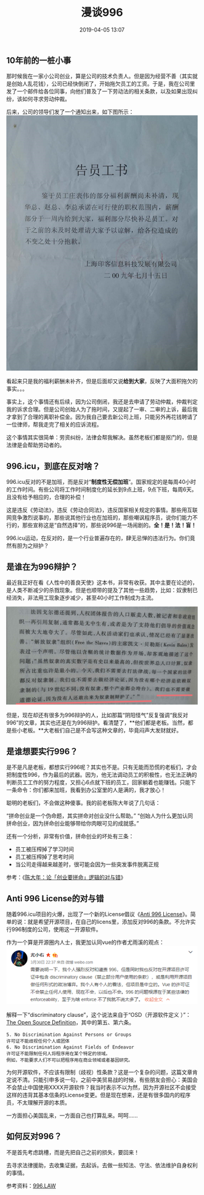 ﻿---
layout: post
title:  "漫谈996"
date:   2019-04-05 13:07
categories: Dairy
tags: Essay
comments: true
---

## 10年前的一桩小事
那时候我在一家小公司创业，算是公司的技术负责人。但是因为经营不善（其实就是创始人乱花钱），公司已经快倒闭了，开始拖欠员工的工资。于是，我在公司里发了一个邮件给各位同事，向他们普及了一下劳动法的相关条款，以及如果出现纠纷，该如何寻求劳动仲裁。

后来，公司的领导们发了一个通知出来，如下图所示：
![](/assets/img/996-1.png)

看起来只是我的福利薪酬未补齐，但是后面却又说**给到大家**，反映了大面积拖欠的事实。。。

事实上，这个事情还有后续，因为公司倒闭，我还是去申请了劳动仲裁，仲裁判定我的诉求合理。但是公司创始人为了拖时间，又提起了一审、二审的上诉，最后我才拿到了合理的离职补偿金。因为我自己要去新公司上班，只能另外再花钱聘请了一位律师，帮我走完了相关的应诉流程。

这个事情其实很简单：劳资纠纷，法律会帮我解决。虽然老板们都是抠门的，但是法律是会帮助劳动者的。

## 996.icu，到底在反对啥？
996.icu反对的不是加班，而是反对“**制度性无偿加班**”。国家规定的是每周40小时的工作时间。有些公司将工作时间制度化的延长到9点上班，9点下班，每周6天。且没有给予相应的，合理的补偿！

这是违反《劳动法》，违反《劳动合同法》，违反国家相关规定的事情。那些用互联网竞争激烈说事的，那些说其他行业也在加班的，那些嘲讽程序员，说你们能力不行的，那些宣称这是“自然选择”的，那些说996是一场闹剧的。**全！是！法！盲！**

996.icu运动，在反对的，是一个行业普遍存在的，肆无忌惮的违法行为。你们竟然有胆为之辩护？

## 是谁在为996辩护？
最近我正好在看《人性中的善良天使》这本书，非常有收获。其中主要在论述的，是人类不断减少的杀戮现象。但是也顺带的提及了其他一些趋势，比如：奴隶制已经消失，非法用工现象逐步减少，甚至40小时工作制成为主流。

![](/assets/img/996-2.png)

但是，现在却还有很多为996辩护的人，比如那篇“阴阳怪气”反复强调“我反对996”的文章，其实也还是在为996辩护。看清楚了，**他们都是老板。当然，都是些小老板。**大老板们自己是不会写这种文章的，毕竟闷声大发财就好。

## 是谁想要实行996？
是不是凡是老板，都想实行996呢？其实也不是。只有无能而恐慌的老板们，才会把制度性996，作为最后的武器。因为，他无法调动员工的积极性，也无法正确的判断员工工作的努力程度，又担心6点就下班的员工，回家躺着也能赚钱。只能下一条命令：你们都来加班，我看到办公室里的人是满的，我才放心！

聪明的老板们，不会做这种傻事。我的前老板陈大年说了几句话：

“拼命创业是一个伪命题，其实拼命对创业没什么帮助。”
“创始人为什么更加认同拼命创业，因为拼命创业能够带给你肉眼可见的成就感。”

还有一个分析，非常有价值，拼命创业的坏处有三条：

* 员工被压榨掉了学习时间
* 员工被压榨掉了思考时间
* 当公司走得越来越差时，很可能会因为一些突发事件脱离正规

参考：《[陈大年：论「创业要拼命」逻辑的对与错](https://mp.weixin.qq.com/s/HfHaA4dkq0Eov_PEMNENaA)》

## Anti 996 License的对与错
随着996.icu项目的火爆，出现了一个新的License倡议《[Anti 996 License](https://github.com/kattgu7/Anti-996-License)》。简单的说：就是希望开源项目，在自己的licens里，添加反对996的条款。不允许实行996制度的公司，使用这一开源软件。

作为一个算是开源圈内人士，我更加认同vue的作者尤雨溪的观点：
![](/assets/img/996-3.png)

解释一下“discriminatory clause”，这个说法来自于“OSD（开源软件定义 ）”：[The Open Source Definition](https://opensource.org/osd)，其中的第五、第六条。

    5. No Discrimination Against Persons or Groups
    许可证不能歧视任何个人或团体
    6. No Discrimination Against Fields of Endeavor
    许可证不能限制任何人将程序用在某个特定的领域。
    例如，不能要求人们不可以把程序用在商业领域或者基因研究。

为何开源软件，不应该有限制（歧视）性条款？这是一个复杂的问题，这篇文章肯定说不清。只能引申多说一句，之前中美贸易战的时候，有些朋友会担心：美国会不会禁止中国使用XXXX开源软件？我当时表示不以为然，因为开源社区不会接受这样的违背其基本信条的License变更。但是现在想来，还是有很多国内的程序员，不太理解开源的本质。

一方面担心美国乱来，一方面自己也打算乱来。呵呵......

## 如何反对996？

不是首先考虑跳槽，而是先把自己之前的损失，要回来！

去寻求法律援助，去收集证据，去起诉。去做一些知法、守法、依法维护自身权利的事情。

参考资料：[996.LAW](https://github.com/Y1ran/996.Law)